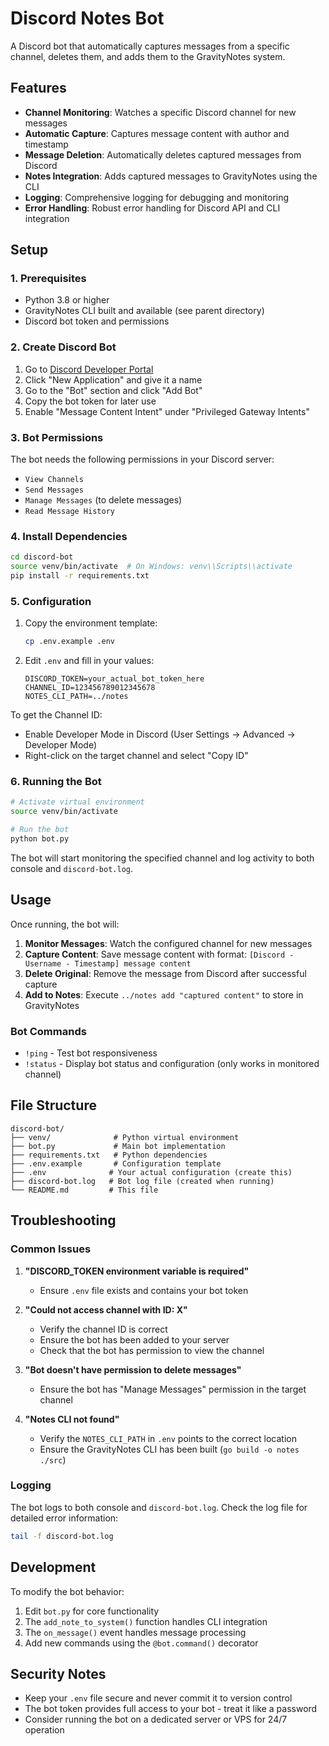 # Discord Notes Bot

A Discord bot that automatically captures messages from a specific channel, deletes them, and adds them to the GravityNotes system.

## Features

- **Channel Monitoring**: Watches a specific Discord channel for new messages
- **Automatic Capture**: Captures message content with author and timestamp
- **Message Deletion**: Automatically deletes captured messages from Discord
- **Notes Integration**: Adds captured messages to GravityNotes using the CLI
- **Logging**: Comprehensive logging for debugging and monitoring
- **Error Handling**: Robust error handling for Discord API and CLI integration

## Setup

### 1. Prerequisites

- Python 3.8 or higher
- GravityNotes CLI built and available (see parent directory)
- Discord bot token and permissions

### 2. Create Discord Bot

1. Go to [Discord Developer Portal](https://discord.com/developers/applications)
2. Click "New Application" and give it a name
3. Go to the "Bot" section and click "Add Bot"
4. Copy the bot token for later use
5. Enable "Message Content Intent" under "Privileged Gateway Intents"

### 3. Bot Permissions

The bot needs the following permissions in your Discord server:
- `View Channels`
- `Send Messages`
- `Manage Messages` (to delete messages)
- `Read Message History`

### 4. Install Dependencies

```bash
cd discord-bot
source venv/bin/activate  # On Windows: venv\\Scripts\\activate
pip install -r requirements.txt
```

### 5. Configuration

1. Copy the environment template:
   ```bash
   cp .env.example .env
   ```

2. Edit `.env` and fill in your values:
   ```env
   DISCORD_TOKEN=your_actual_bot_token_here
   CHANNEL_ID=123456789012345678
   NOTES_CLI_PATH=../notes
   ```

To get the Channel ID:
- Enable Developer Mode in Discord (User Settings → Advanced → Developer Mode)
- Right-click on the target channel and select "Copy ID"

### 6. Running the Bot

```bash
# Activate virtual environment
source venv/bin/activate

# Run the bot
python bot.py
```

The bot will start monitoring the specified channel and log activity to both console and `discord-bot.log`.

## Usage

Once running, the bot will:

1. **Monitor Messages**: Watch the configured channel for new messages
2. **Capture Content**: Save message content with format: `[Discord - Username - Timestamp] message content`
3. **Delete Original**: Remove the message from Discord after successful capture
4. **Add to Notes**: Execute `../notes add "captured content"` to store in GravityNotes

### Bot Commands

- `!ping` - Test bot responsiveness
- `!status` - Display bot status and configuration (only works in monitored channel)

## File Structure

```
discord-bot/
├── venv/              # Python virtual environment
├── bot.py             # Main bot implementation
├── requirements.txt   # Python dependencies
├── .env.example       # Configuration template
├── .env              # Your actual configuration (create this)
├── discord-bot.log   # Bot log file (created when running)
└── README.md         # This file
```

## Troubleshooting

### Common Issues

1. **"DISCORD_TOKEN environment variable is required"**
   - Ensure `.env` file exists and contains your bot token

2. **"Could not access channel with ID: X"**
   - Verify the channel ID is correct
   - Ensure the bot has been added to your server
   - Check that the bot has permission to view the channel

3. **"Bot doesn't have permission to delete messages"**
   - Ensure the bot has "Manage Messages" permission in the target channel

4. **"Notes CLI not found"**
   - Verify the `NOTES_CLI_PATH` in `.env` points to the correct location
   - Ensure the GravityNotes CLI has been built (`go build -o notes ./src`)

### Logging

The bot logs to both console and `discord-bot.log`. Check the log file for detailed error information:

```bash
tail -f discord-bot.log
```

## Development

To modify the bot behavior:

1. Edit `bot.py` for core functionality
2. The `add_note_to_system()` function handles CLI integration
3. The `on_message()` event handles message processing
4. Add new commands using the `@bot.command()` decorator

## Security Notes

- Keep your `.env` file secure and never commit it to version control
- The bot token provides full access to your bot - treat it like a password
- Consider running the bot on a dedicated server or VPS for 24/7 operation